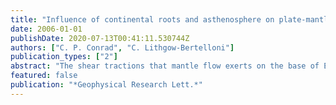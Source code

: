 ```yaml
---
title: "Influence of continental roots and asthenosphere on plate-mantle coupling"
date: 2006-01-01
publishDate: 2020-07-13T00:41:11.530744Z
authors: ["C. P. Conrad", "C. Lithgow-Bertelloni"]
publication_types: ["2"]
abstract: "The shear tractions that mantle flow exerts on the base of Earth's lithosphere contribute to plate-driving forces and lithospheric stresses. We investigate the sensitivity of these tractions to sub-lithospheric viscosity variations by comparing shear tractions computed from a mantle flow model featuring laterally-varying lithosphere and asthenosphere viscosity with those from a model with layered viscosity. Lateral viscosity variations generally do not change the direction of shear tractions, but deeply penetrating continental roots increase traction magnitudes by a factor of 2-5 compared to 100 km thick lithosphere. A low-viscosity asthenosphere decreases traction magnitudes by a smaller amount, and is important only if >100 km thick. Increased plate-mantle coupling beneath thick continental lithosphere may increase plate-driving forces, surface deformation, and mantle-derived lithospheric stresses in these regions. By contrast, a low-viscosity asthenosphere does not decouple the lithosphere from mantle flow, highlighting the geological importance of mantle tractions on the lithosphere."
featured: false
publication: "*Geophysical Research Lett.*"
---
```


